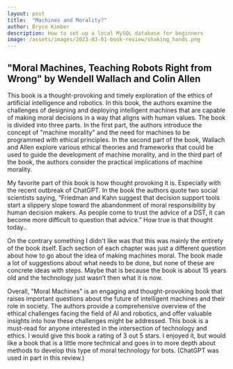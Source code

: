 ```yaml
---
layout: post
title:  "Machines and Morality?"
author: Bryce Kimber
description: How to set up a local MySQL database for beginners
image: /assets/images/2023-03-01-book-review/shaking_hands.png
---
```


## "Moral Machines, Teaching Robots Right from Wrong" by Wendell Wallach and Colin Allen

This book is a thought-provoking and timely exploration of the ethics of artificial intelligence and robotics. In this book, the authors examine the challenges of designing and deploying intelligent machines that are capable of making moral decisions in a way that aligns with human values. The book is divided into three parts. In the first part, the authors introduce the concept of "machine morality" and the need for machines to be programmed with ethical principles. In the second part of the book, Wallach and Allen explore various ethical theories and frameworks that could be used to guide the development of machine morality, and in the third part of the book, the authors consider the practical implications of machine morality.

My favorite part of this book is how thought provoking it is. Especially with the recent outbreak of ChatGPT. In the book the authors quote two social scientists saying, “Friedman and Kahn suggest that decision support tools start a slippery slope toward the abandonment of moral responsibility by human decision makers. As people come to trust the advice of a DST, it can become more difficult to question that advice.” How true is that thought today..

On the contrary something I didn't like was that this was mainly the entirety of the book itself. Each section of each chapter was just a different question about how to go about the idea of making machines moral. The book made a lot of suggestions about what needs to be done, but none of these are concrete ideas with steps. Maybe that is because the book is about 15 years old and the technology just wasn’t then what it is now.

Overall, "Moral Machines" is an engaging and thought-provoking book that raises important questions about the future of intelligent machines and their role in society. The authors provide a comprehensive overview of the ethical challenges facing the field of AI and robotics, and offer valuable insights into how these challenges might be addressed. This book is a must-read for anyone interested in the intersection of technology and ethics. I would give this book a rating of 3 out 5 stars. I enjoyed it, but would like a book that is a little more technical and goes in to more depth about methods to develop this type of moral technology for bots. (ChatGPT was used in part in this review.)